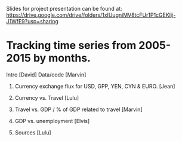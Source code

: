 Slides for project presentation can be found at:
https://drive.google.com/drive/folders/1xIUugniMV8tcFUr1P1cGEKIij-J1WfE9?usp=sharing
# Tracking time series from 2005-2015 by months. 

Intro [David]
Data/code [Marvin]

1) Currency exchange flux for USD, GPP, YEN, CYN & EURO. [Jean] 

2) Currency vs. Travel [Lulu]

3) Travel vs. GDP / % of GDP related to travel [Marvin]

4) GDP vs. unemployment [Elvis]

6) Sources [Lulu]
